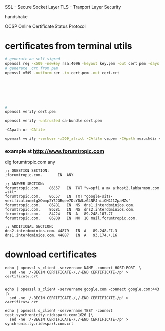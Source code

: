 SSL - Secure Socket Layer
TLS - Tranport Layer Security

handshake

OCSP	Online Certificate Status Protocol







# certificates from terminal utils

```bash
# generate an self-signed
openssl req -x509 -newkey rsa:4096 -keyout key.pem -out cert.pem -days 365
# generate .crt from pem
openssl x509 -outform der -in cert.pem -out cert.crt







# 
openssl verify cert.pem

openssl verify -untrusted ca-bundle cert.pem

-CApath or -CAfile

openssl verify -verbose -x509_strict -CAfile ca.pem -CApath nosuchdir cert_chain.pem
```




### example at http://www.forumtropic.com


dig forumtropic.com any

```
;; QUESTION SECTION:
;forumtropic.com.		IN	ANY

;; ANSWER SECTION:
forumtropic.com.	86357	IN	TXT	"v=spf1 a mx a:host2.labkarmon.com ~all"
forumtropic.com.	86357	IN	TXT	"google-site-verification=tgXQwmp2Y5JGRqee7DcYDALzG4NFJniiQHGJ1ZpaMZs"
forumtropic.com.	86281	IN	NS	dns1.interdominios.com.
forumtropic.com.	86281	IN	NS	dns2.interdominios.com.
forumtropic.com.	84724	IN	A	89.248.107.77
forumtropic.com.	86208	IN	MX	10 mail.forumtropic.com.

;; ADDITIONAL SECTION:
dns2.interdominios.com.	44879	IN	A	89.248.97.3
dns1.interdominios.com.	44887	IN	A	93.174.4.16
```




# download certificates

```
echo | openssl s_client -servername NAME -connect HOST:PORT |\
  sed -ne '/-BEGIN CERTIFICATE-/,/-END CERTIFICATE-/p' > certificate.crt


echo | openssl s_client -servername google.com -connect google.com:443 |\
  sed -ne '/-BEGIN CERTIFICATE-/,/-END CERTIFICATE-/p' > certificate.crt

echo | openssl s_client -servername TEST -connect test.synchronicity.ridespark.com:1026 |\
  sed -ne '/-BEGIN CERTIFICATE-/,/-END CERTIFICATE-/p' > synchronicity.ridespark.com.crt  
```